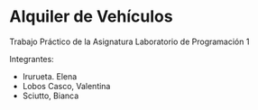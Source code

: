 # Alquiler de Vehículos
Trabajo Práctico de la Asignatura Laboratorio de Programación 1

Integrantes:
- Irurueta. Elena
- Lobos Casco, Valentina
- Sciutto, Bianca

